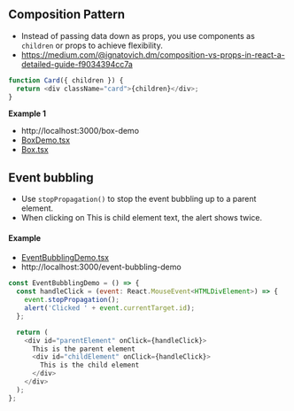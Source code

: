 ## Composition Pattern

- Instead of passing data down as props, you use components as `children` or props to achieve flexibility.
- https://medium.com/@ignatovich.dm/composition-vs-props-in-react-a-detailed-guide-f9034394cc7a

```js
function Card({ children }) {
  return <div className="card">{children}</div>;
}
```

**Example 1**

- http://localhost:3000/box-demo
- [BoxDemo.tsx](./src/component-pattern/BoxDemo.tsx)
- [Box.tsx](./src/component-pattern/components/Box.tsx)

## Event bubbling

- Use `stopPropagation()` to stop the event bubbling up to a parent element.
- When clicking on This is child element text, the alert shows twice.

#### Example

- [EventBubblingDemo.tsx](./src/event-bubbling/EventBubblingDemo.tsx)
- http://localhost:3000/event-bubbling-demo

```js
const EventBubblingDemo = () => {
  const handleClick = (event: React.MouseEvent<HTMLDivElement>) => {
    event.stopPropagation();
    alert('Clicked ' + event.currentTarget.id);
  };

  return (
    <div id="parentElement" onClick={handleClick}>
      This is the parent element
      <div id="childElement" onClick={handleClick}>
        This is the child element
      </div>
    </div>
  );
};
```
